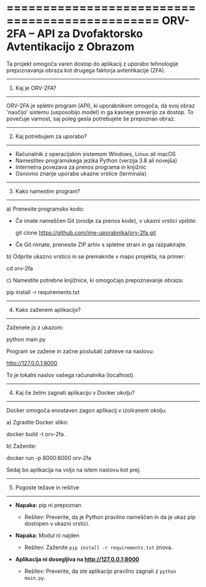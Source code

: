 ===============================================
ORV-2FA – API za Dvofaktorsko Avtentikacijo z Obrazom
===============================================

Ta projekt omogoča varen dostop do aplikacij z uporabo tehnologije prepoznavanja obraza kot drugega faktorja avtentikacije (2FA).

---------------------------------------------------------------------------------
1. Kaj je ORV-2FA?
---------------------------------------------------------------------------------

ORV-2FA je spletni program (API), ki uporabnikom omogoča, da svoj obraz 'naučijo' sistemu (usposobijo model) in ga kasneje preverijo za dostop. To povečuje varnost, saj poleg gesla potrebujete še prepoznan obraz.

---------------------------------------------------------------------------------
2. Kaj potrebujem za uporabo?
---------------------------------------------------------------------------------

- Računalnik z operacijskim sistemom Windows, Linux ali macOS
- Namestitev programskega jezika Python (verzija 3.8 ali novejša)
- Internetna povezava za prenos programa in knjižnic
- Osnovno znanje uporabe ukazne vrstice (terminala)

---------------------------------------------------------------------------------
3. Kako namestim program?
---------------------------------------------------------------------------------

a) Prenesite programsko kodo:

   - Če imate nameščen Git (orodje za prenos kode), v ukazni vrstici vpišite:

     git clone https://github.com/ime-uporabnika/orv-2fa.git

   - Če Git nimate, prenesite ZIP arhiv s spletne strani in ga razpakirajte.

b) Odprite ukazno vrstico in se premaknite v mapo projekta, na primer:

   cd orv-2fa

c) Namestite potrebne knjižnice, ki omogočajo prepoznavanje obraza:

   pip install -r requirements.txt

---------------------------------------------------------------------------------
4. Kako zaženem aplikacijo?
---------------------------------------------------------------------------------

Zaženete jo z ukazom:

   python main.py

Program se zažene in začne poslušati zahteve na naslovu:

   http://127.0.0.1:8000

To je lokalni naslov vašega računalnika (localhost).

---------------------------------------------------------------------------------
4. Kaj če želim zagnati aplikacijo v Docker okolju?
---------------------------------------------------------------------------------

Docker omogoča enostaven zagon aplikacij v izoliranem okolju.

a) Zgradite Docker sliko:

   docker build -t orv-2fa .

b) Zaženite:

   docker run -p 8000:8000 orv-2fa

Sedaj bo aplikacija na voljo na istem naslovu kot prej.

---------------------------------------------------------------------------------
5. Pogoste težave in rešitve
---------------------------------------------------------------------------------

- **Napaka:** pip ni prepoznan
  - Rešitev: Preverite, da je Python pravilno nameščen in da je ukaz pip dostopen v ukazni vrstici.

- **Napaka:** Modul ni najden
  - Rešitev: Zaženite `pip install -r requirements.txt` znova.

- **Aplikacija ni dosegljiva na http://127.0.0.1:8000**
  - Rešitev: Preverite, da ste aplikacijo pravilno zagnali z `python main.py`.

